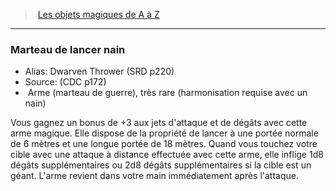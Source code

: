 ﻿> [Les objets magiques de A à Z](hd_magicitems_az_les_objets_magiques_de_a_a_z.md)

---

### Marteau de lancer nain

- Alias: Dwarven Thrower (SRD p220)
- Source: (CDC p172)
-  Arme (marteau de guerre), très rare (harmonisation requise avec un nain)

Vous gagnez un bonus de +3 aux jets d'attaque et de dégâts avec cette arme magique. Elle dispose de la propriété de lancer à une portée normale de 6 mètres et une longue portée de 18 mètres. Quand vous touchez votre cible avec une attaque à distance effectuée avec cette arme, elle inflige 1d8 dégâts supplémentaires ou 2d8 dégâts supplémentaires si la cible est un géant. L'arme revient dans votre main immédiatement après l'attaque.

